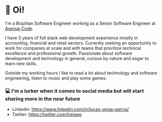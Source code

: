 # :wave: Oi!

I'm a Brazilian Software Engineer working as a Senior Software Engineer at [Avenue Code](https://www.avenuecode.com/).

I have 3 years of full stack web development experience mostly in accounting, financial and retail sectors. Currently seeking an opportunity to work for companies at scale and with teams that prioritize technical excellence and professional growth. Passionate about software development and technology in general, curious by nature and eager to learn new skills.

Outside my working hours I like to read a lot about technology and software engineering, listen to music and play some games.

### 💻 I'm a lurker when it comes to social media but will start sharing more in the near future

 - Linkedin: https://www.linkedin.com/in/lucas-veiga-garcia/
 - Twitter: https://twitter.com/lveigag
